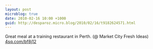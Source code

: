 ```yaml
---
layout: post
microblog: true
date: 2010-02-16 10:00 +1000
guid: http://desparoz.micro.blog/2010/02/16/t9182624571.html
---
```

Great meal at a training restaurant in Perth. (@ Market City Fresh Ideas) [4sq.com/bf8j12](http://4sq.com/bf8j12)
